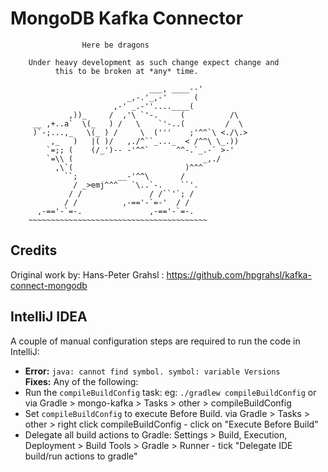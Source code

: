 # MongoDB Kafka Connector

```
                Here be dragons

    Under heavy development as such change expect change and
          this to be broken at *any* time.

                               ___, ____--'
                          _,-.'_,-'      (
                       ,-' _.-''....____(
             ,))_     /  ,'\ `'-.     (          /\
     __ ,+..a`  \(_   ) /   \    `'-..(         /  \
     )`-;...,_   \(_ ) /     \  ('''    ;'^^`\ <./\.>
         ,_   )   |( )/   ,./^``_..._  < /^^\ \_.))
        `=;; (    (/_')-- -'^^`      ^^-.`_.-` >-'
        `=\\ (                             _,./
          ,\`(                         )^^^
            ``;         __-'^^\       /
              / _>emj^^^   `\..`-.    ``'.
             / /               / /``'`; /
            / /          ,-=='-`=-'  / /
      ,-=='-`=-.               ,-=='-`=-.
    ~~~~~~~~~~~~~~~~~~~~~~~~~~~~~~~~~~~~~~~~
```

## Credits

Original work by: Hans-Peter Grahsl : https://github.com/hpgrahsl/kafka-connect-mongodb

## IntelliJ IDEA

A couple of manual configuration steps are required to run the code in IntelliJ:

- **Error:** `java: cannot find symbol. symbol: variable Versions`<br>
 **Fixes:** Any of the following: <br>
 - Run the `compileBuildConfig` task: eg: `./gradlew compileBuildConfig` or via Gradle > mongo-kafka > Tasks > other > compileBuildConfig
 - Set `compileBuildConfig` to execute Before Build. via Gradle > Tasks > other > right click compileBuildConfig - click on "Execute Before Build"
 - Delegate all build actions to Gradle: Settings > Build, Execution, Deployment > Build Tools > Gradle > Runner - tick "Delegate IDE build/run actions to gradle"

